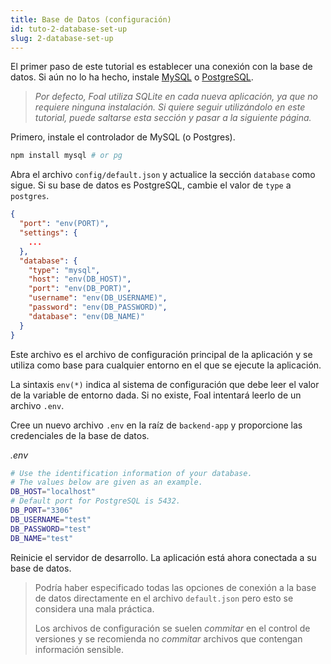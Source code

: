 ```yaml
---
title: Base de Datos (configuración)
id: tuto-2-database-set-up
slug: 2-database-set-up
---
```


El primer paso de este tutorial es establecer una conexión con la base de datos. Si aún no lo ha hecho, instale [MySQL](https://dev.mysql.com/downloads/) o [PostgreSQL](https://www.postgresql.org/download/).

> *Por defecto, Foal utiliza SQLite en cada nueva aplicación, ya que no requiere ninguna instalación. Si quiere seguir utilizándolo en este tutorial, puede saltarse esta sección y pasar a la siguiente página.* 

Primero, instale el controlador de MySQL (o Postgres).

```bash
npm install mysql # or pg
```

Abra el archivo `config/default.json` y actualice la sección `database` como sigue. Si su base de datos es PostgreSQL, cambie el valor de `type` a `postgres`.

```json
{
  "port": "env(PORT)",
  "settings": {
    ...
  },
  "database": {
    "type": "mysql",
    "host": "env(DB_HOST)",
    "port": "env(DB_PORT)",
    "username": "env(DB_USERNAME)",
    "password": "env(DB_PASSWORD)",
    "database": "env(DB_NAME)"
  }
}

```

Este archivo es el archivo de configuración principal de la aplicación y se utiliza como base para cualquier entorno en el que se ejecute la aplicación.

La sintaxis `env(*)` indica al sistema de configuración que debe leer el valor de la variable de entorno dada. Si no existe, Foal intentará leerlo de un archivo `.env`.

Cree un nuevo archivo `.env` en la raíz de `backend-app` y proporcione las credenciales de la base de datos.

*.env*
```bash
# Use the identification information of your database.
# The values below are given as an example.
DB_HOST="localhost"
# Default port for PostgreSQL is 5432.
DB_PORT="3306"
DB_USERNAME="test"
DB_PASSWORD="test"
DB_NAME="test"
```

Reinicie el servidor de desarrollo. La aplicación está ahora conectada a su base de datos.

> Podría haber especificado todas las opciones de conexión a la base de datos directamente en el archivo `default.json` pero esto se considera una mala práctica.
>
> Los archivos de configuración se suelen *commitar* en el control de versiones y se recomienda no *commitar* archivos que contengan información sensible.